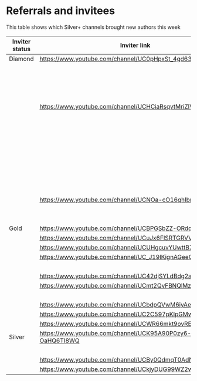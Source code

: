 # Referrals and invitees

This table shows which Silver+ channels brought new authors this week

| Inviter status | Inviter link | ChannelID | Link YT | Status |
| --- | --- | --- | --- | --- |
| Diamond | https://www.youtube.com/channel/UC0pHpxSt_4gd63WylQL0cVQ | 44254 | https://www.youtube.com/channel/UC67YbV-52urev_XipMWiVag | Bronze |
|  |  |  | https://www.youtube.com/channel/UCapr4HQv2T91iloXKvenYGA | Bronze |
|  |  |  | https://www.youtube.com/channel/UCtFVFzphCopfQ7yITkvZa6g | Rejected |
|  |  |  | https://www.youtube.com/channel/UC8u2SFsM188NDUTHPh3Vo8Q | Bronze |
|  |  |  | https://www.youtube.com/channel/UCnCt3254DXu49mcZ_S5oF4g | Bronze |
|  | https://www.youtube.com/channel/UCHCiaRsqvtMriZlVxYMP5ig | 47429 | https://www.youtube.com/channel/UC6QUwtOUULAGIxyaRZg4tAw | Bronze |
|  |  |  | https://www.youtube.com/channel/UCNVfAIQe-p0XNOsbM-1a4Fg | Bronze |
|  |  |  | https://www.youtube.com/channel/UCuutK4EVPqD_z3n4w8FukqQ | Bronze |
|  |  |  | https://www.youtube.com/channel/UC9m2GHEuplMk_cAVky5BJ5g | Bronze |
|  |  |  | https://www.youtube.com/channel/UC2IwHKWgur7G3N6EnSmZb8w | Bronze |
|  |  |  | https://www.youtube.com/channel/UCmzjdQm2RLEM8XgnTc1boMQ | Bronze |
|  |  |  | https://www.youtube.com/channel/UC6aV8wslSGmQ2cwCxA0gb2Q | Opted Out |
|  |  |  | https://www.youtube.com/channel/UCu5pEdujqjZWAeAynJwPCrA | Bronze |
|  |  |  | https://www.youtube.com/channel/UCFwFYYOhlWpu-0kfrxusG3g | Bronze |
|  | https://www.youtube.com/channel/UCNOa-cO16ghIbnFnReO5zEQ | 54770 | https://www.youtube.com/channel/UCu_KxSXVp8hkcBrGUGNKV9g | Bronze |
|  |  |  | https://www.youtube.com/channel/UCOEAmiKUYAYsEHi5o2iX9Gw | Bronze |
|  |  |  | https://www.youtube.com/channel/UCHVuPorAoxgvigPYf3FfMtg | Rejected |
| Gold | https://www.youtube.com/channel/UCBPGSbZZ-ORdqrt2-tOrO9w | 42049 | https://www.youtube.com/channel/UC00p7Qi_RNDaksuv9T3NoFQ | Rejected |
|  | https://www.youtube.com/channel/UCuJx6FlSRTGRVVAJQ4E9IMg | 43600 | https://www.youtube.com/channel/UCwbZB5vY8tofOcooPkNDpww | Bronze |
|  | https://www.youtube.com/channel/UCUHgcuvYUwttB7hD0qjCf_A | 49243 | https://www.youtube.com/channel/UCwFvj3nT773Oq9vZumaGaIg | Bronze |
|  | https://www.youtube.com/channel/UC_J19lKignAGeeQE8LRkVwQ | 51578 | https://www.youtube.com/channel/UCSaMCRJw8yR6oEXYi3UI4ew | Rejected |
|  |  |  | https://www.youtube.com/channel/UC-AlXCFIH7l4WUNCpvtnJ2g | Rejected |
|  | https://www.youtube.com/channel/UC42djSYLdBdg2aQTiMgZiLA | 36949 | https://www.youtube.com/channel/UCFZ3MOMG-TxB1kv_0zHTFWA | Bronze |
|  | https://www.youtube.com/channel/UCmt2QvFBNQlMzw_5sgLPFnQ | 50853 | https://www.youtube.com/channel/UC_pkUa3oEnq6NjxNOA_RBOA | Bronze |
|  |  |  | https://www.youtube.com/channel/UCYUY3D5QdmknAJR-Hb_fURQ | Bronze |
|  | https://www.youtube.com/channel/UCbdpQVwM6iyAe2VpAnFTBxw | 46449 | https://www.youtube.com/channel/UC8-J8eug4q9qqL03y9EKGqQ | Bronze |
|  | https://www.youtube.com/channel/UC2C597pKIpGMwNtdK6UG9xQ | 54707 | https://www.youtube.com/channel/UCK7L1QR12CZC7bltM_XYuOw | Silver |
|  | https://www.youtube.com/channel/UCWR66mkt9ovREiEyI3xC_Yg | 25965 | https://www.youtube.com/channel/UCsq6tTOlxvrr60T5uEbFvMQ | Bronze |
| Silver | https://www.youtube.com/channel/UCK95A90P0zy6-OaHQ6TI8WQ | 26986 | https://www.youtube.com/channel/UCFMaNoGQkb4udCC6VCLkXOg | Rejected |
|  |  |  | https://www.youtube.com/channel/UCg2i30OkE0tLn62ZaGWQpfQ | Bronze |
|  | https://www.youtube.com/channel/UCBy0QdmqT0AdNqjib3ynAgQ | 46951 | https://www.youtube.com/channel/UCFvgjdUwHHgG-pGnT602E9w | Bronze |
|  | https://www.youtube.com/channel/UCkjyDUG99WZ2wyvENaeqgKg | 51136 | https://www.youtube.com/channel/UCOtzweH5KCtREJnz_Pk6k6Q | Bronze |
